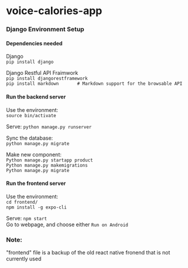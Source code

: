 # voice-calories-app

### Django Environment Setup

#### Dependencies needed

Django<br/>
`pip install django`<br/>

Django Restful API Fraimwork<br/>
`pip install djangorestframework`<br/>
`pip install markdown       # Markdown support for the browsable API`<br/>

#### Run the backend server

Use the environment:<br/>
`source bin/activate`<br/>

Serve:
`python manage.py runserver`<br/>

Sync the database: <br/>
`python manage.py migrate`

Make new component:<br/>
`Python manage.py startapp product`<br/>
`Python manage.py makemigrations`<br/>
`Python manage.py migrate`<br/>

#### Run the frontend server

Use the environment:<br/>
`cd frontend/`<br/>
`npm install -g expo-cli`<br/>

Serve:
`npm start`<br/>
Go to webpage, and choose either `Run on Android`

### Note:

"frontend" file is a backup of the old react native fronend that is not currently used




